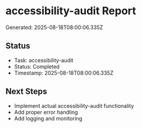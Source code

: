 # accessibility-audit Report

Generated: 2025-08-18T08:00:06.335Z

## Status
- Task: accessibility-audit
- Status: Completed
- Timestamp: 2025-08-18T08:00:06.335Z

## Next Steps
- Implement actual accessibility-audit functionality
- Add proper error handling
- Add logging and monitoring

